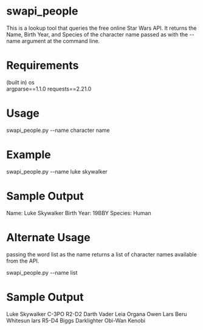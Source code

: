 # swapi_people
This is a lookup tool that queries the free online Star Wars API. It returns the Name, Birth Year, and Species of the character name passed as with the --name argument at the command line.

# Requirements
(built in) os\
argparse==1.1.0
requests==2.21.0

# Usage
swapi_people.py --name character name

# Example
swapi_people.py --name luke skywalker

  # Sample Output
  Name: Luke Skywalker
  Birth Year: 19BBY
  Species: Human

# Alternate Usage
passing the word list as the name returns a list of character names available from the API.

swapi_people.py --name list

  # Sample Output
  Luke Skywalker
  C-3PO
  R2-D2
  Darth Vader
  Leia Organa
  Owen Lars
  Beru Whitesun lars
  R5-D4
  Biggs Darklighter
  Obi-Wan Kenobi
